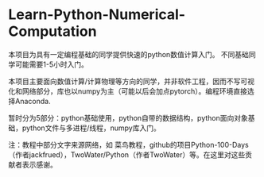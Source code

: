 # Learn-Python-Numerical-Computation
本项目为具有一定编程基础的同学提供快速的python数值计算入门。
不同基础同学可能需要1-5小时入门。

本项目主要面向数值计算/计算物理等方向的同学，并非软件工程，因而不写可视化和网络部分，库也以numpy为主（可能以后会加点pytorch）。编程环境直接选择Anaconda.

暂时分为5部分：python基础使用，python自带的数据结构，python面向对象基础，python文件与多进程/线程，numpy库入门。

注：教程中部分文字来源网络，如 菜鸟教程，github的项目Python-100-Days （作者jackfrued），TwoWater/Python（作者TwoWater）等。在这里对这些贡献者表示感谢。
